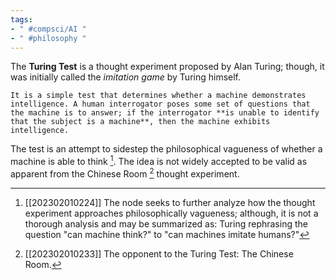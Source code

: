 ```yaml
---
tags:
- " #compsci/AI "
- " #philosophy "
---
```


The **Turing Test** is a thought experiment proposed by Alan Turing; though, it was initially called the *imitation game* by Turing himself. <!--SR:!2025-01-26,519,330-->

```ad-abstract
It is a simple test that determines whether a machine demonstrates intelligence. A human interrogator poses some set of questions that the machine is to answer; if the interrogator **is unable to identify that the subject is a machine**, then the machine exhibits intelligence.
```

The test is an attempt to sidestep the philosophical vagueness of whether a machine is able to think [^1]. The idea is not widely accepted to be valid as apparent from the Chinese Room [^2] thought experiment.

[^1]: [[202302010224]] The node seeks to further analyze how the thought experiment approaches philosophically vagueness; although, it is not a thorough analysis and may be summarized as: Turing rephrasing the question "can machine think?" to "can machines imitate humans?"
[^2]: [[202302010233]] The opponent to the Turing Test: The Chinese Room.